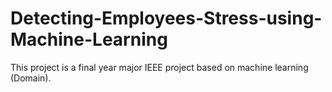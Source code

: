 # Detecting-Employees-Stress-using-Machine-Learning
This project is a final year major IEEE project based on machine learning (Domain).
